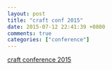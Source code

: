 ```yaml
---
layout: post
title: "craft conf 2015"
date: 2015-07-12 22:41:39 +0800
comments: true
categories: ["conference"]
---
```



<!-- more -->


[craft conference 2015]

[craft conference 2015]:http://craft-conf.com/2015